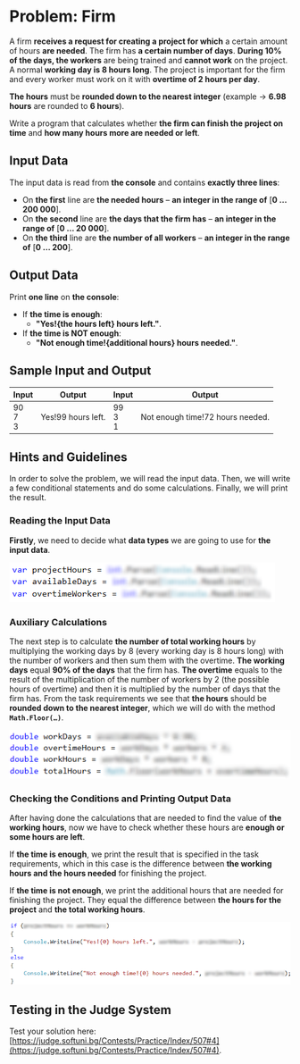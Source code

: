 # Problem: Firm

A firm **receives a request for creating a project for which** a certain amount of hours **are needed**. The firm has **a certain number of days**. **During 10% of the days, the workers** are being trained and **cannot work** on the project. A normal **working day is 8 hours long**. The project is important for the firm and every worker must work on it with **overtime of 2 hours per day**. 

**The hours** must be **rounded down to the nearest integer** (example -> **6.98 hours** are rounded to **6 hours**).

Write a program that calculates whether **the firm can finish the project on time** and **how many hours more are needed or left**.

## Input Data

The input data is read from **the console** and contains **exactly three lines**: 
* On **the first** line are **the needed hours** – **an integer in the range of** [**0 … 200 000**].
* On **the second** line are **the days that the firm has** – **an integer in the range of** [**0 … 20 000**].
* On **the third** line are **the number of all workers** – **an integer in the range of** [**0 … 200**].

## Output Data

Print **one line** on **the console**: 
* If **the time is enough**:
  * **"Yes!{the hours left} hours left."**.
* If  **the time is NOT enough**:
  * **"Not enough time!{additional hours} hours needed."**.

## Sample Input and Output

| Input | Output | Input | Output |
|----|-----|----|-----|
|90<br>7<br>3<br>|Yes!99 hours left.|99<br>3<br>1|Not enough time!72 hours needed.|

## Hints and Guidelines

In order to solve the problem, we will read the input data. Then, we will write a few conditional statements and do some calculations. Finally, we will print the result.

### Reading the Input Data

**Firstly**, we need to decide what **data types** we are going to use for **the input data**.  

![](/assets/chapter-3-2-images/05.Firm-01.png)

### Auxiliary Calculations

The next step is to calculate **the number of total working hours** by multiplying the working days by 8 (every working day is 8 hours long) with the number of workers and then sum them with the overtime. **The working days** equal **90% of the days** that the firm has. **The overtime** equals to the result of the multiplication of the number of workers by 2 (the possible hours of overtime) and then it is multiplied by the number of days that the firm has. From the task requirements we see that **the hours** should be **rounded down to the nearest integer**, which we will do with the method **`Math.Floor(…)`**.

![](/assets/chapter-3-2-images/05.Firm-02.png)

### Checking the Conditions and Printing Output Data

After having done the calculations that are needed to find the value of **the working hours**, now we have to check whether these hours are **enough or some hours are left**.

If **the time is enough**, we print the result that is specified in the task requirements, which in this case is the difference between **the working hours and the hours needed** for finishing the project. 

If **the time is not enough**, we print the additional hours that are needed for finishing the project. They equal the difference between **the hours for the project** and **the total working hours**.

![](/assets/chapter-3-2-images/05.Firm-03.png)

## Testing in the Judge System

Test your solution here: [https://judge.softuni.bg/Contests/Practice/Index/507#4](https://judge.softuni.bg/Contests/Practice/Index/507#4).
